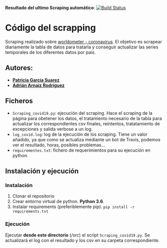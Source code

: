 **Resultado del ultimo Scraping automático**: [![Build Status](https://travis-ci.org/AdrianArnaiz/scrap_uoc.svg?branch=master)](https://travis-ci.org/AdrianArnaiz/scrap_uoc)

# Código del scrapping

Scraping realizado sobre [worldometer - coronavirus](https://www.worldometers.info/coronavirus/). El objetivo es scrapear diariamente la tabla de datos para tratarla y conseguir actualizar las series temporales de los diferentes datos por país.

## Autores:
* [**Patricia García Suarez**](mailto:pgarcia054@uoc.edu)
* [**Adrián Arnaiz Rodríguez**](mailto:aarnaizr@uoc.edu) 


## Ficheros

* `Scraping_covid19.py`: ejecución del scraping. Hace el scraping de la página para obetener los datos, el tratamiento necesario de la tabla para actualizar los correspondientes csv finales, reintentos, tratatamiento de excepciones y salida verbose a un log.
* `log_covid.log`: log de la ejecución de los scraping. Tiene un valor añadido, ya que como se actualiza mediante un bot de Travis, podemos ver el resultado, horas, posibles problemas...
* `requirementes.txt`: fichero de requerimientos para su ejecución en python.


## Instalación y ejecución

### Instalación

1. Clonar el repositorio
2. Crear entorno virtual de python. **Python 3.6**.
3. Instalar requirements (preferiblemente pip). `pip install -r requirements.txt`

### Ejecución

Ejecutar **desde este directorio** (*/src*) el script `Scraping_covid19.py`. Se actualizará el log con el resultado y los csv en su carpeta correspondiente.